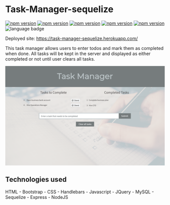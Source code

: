 # Task-Manager-sequelize

[![npm version](https://badge.fury.io/js/express-handlebars.svg)](https://badge.fury.io/js/express-handlebars)
[![npm version](https://badge.fury.io/js/express.svg)](https://badge.fury.io/js/express)
[![npm version](https://badge.fury.io/js/mysql2.svg)](https://badge.fury.io/js/mysql2)
[![npm version](https://badge.fury.io/js/sequelize.svg)](https://badge.fury.io/js/sequelize)
[![npm version](https://badge.fury.io/js/dotenv.svg)](https://badge.fury.io/js/dotenv)
![language badge](https://img.shields.io/github/languages/top/inorrmann/Task-manager-sequelize)

Deployed site: https://task-manager-sequelize.herokuapp.com/

This task manager allows users to enter todos and mark them as completed when done. All tasks will be kept in the server and displayed as either completed or not until user clears all tasks.

![screenshot](./screenshot.png)

## Technologies used

HTML - Bootstrap - CSS - Handlebars - Javascript - JQuery - MySQL - Sequelize - Express - NodeJS
